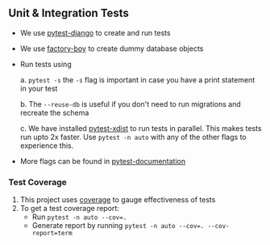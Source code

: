 ## Unit & Integration Tests
* We use [pytest-django](https://pytest-django.readthedocs.io/en/latest/) to create and run tests
* We use [factory-boy](https://factoryboy.readthedocs.io/en/stable/) to create dummy database objects
* Run tests using 

  a. `pytest -s` the `-s` flag is important in case you have a print statement in your test

  b. The `--reuse-db` is useful if you don't need to run migrations and recreate the schema

  c. We have installed [pytest-xdist](https://pypi.org/project/pytest-xdist/) to run tests in parallel. This makes tests run upto 2x faster. Use `pytest -n auto` with any of the other flags to experience this.
* More flags can be found in [pytest-documentation](https://docs.pytest.org/en/stable/how-to/index.html)

### Test Coverage
1. This project uses [coverage](https://coverage.readthedocs.io/en/7.6.1/) to gauge effectiveness of tests
2. To get a test coverage report:
   * Run `pytest -n auto --cov=.`
   * Generate report by running `pytest -n auto --cov=. --cov-report=term`